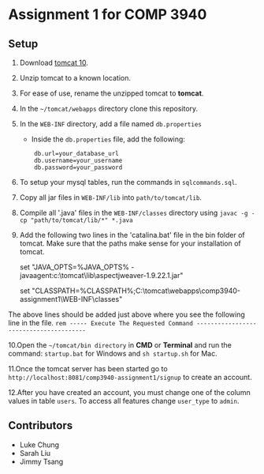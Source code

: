 # Assignment 1 for COMP 3940

## Setup

1. Download [tomcat 10](https://tomcat.apache.org/download-10.cgi).

2. Unzip tomcat to a known location.

3. For ease of use, rename the unzipped tomcat to **tomcat**.

4. In the `~/tomcat/webapps` directory clone this repository.

5. In the `WEB-INF` directory, add a file named `db.properties`

   - Inside the `db.properties` file, add the following:

   ```
       db.url=your_database_url
       db.username=your_username
       db.password=your_password
   ```

6. To setup your mysql tables, run the commands in `sqlcommands.sql`.

7. Copy all jar files in `WEB-INF/lib` into `path/to/tomcat/lib`.

8. Compile all '.java' files in the `WEB-INF/classes` directory using `javac -g -cp "path/to/tomcat/lib/*" *.java`

9. Add the following two lines in the 'catalina.bat' file in the bin folder of tomcat. Make sure that the paths make sense for your installation of tomcat.

   set "JAVA_OPTS=%JAVA_OPTS% -javaagent:c:\tomcat\lib\aspectjweaver-1.9.22.1.jar"

   set "CLASSPATH=%CLASSPATH%;C:\tomcat\webapps\comp3940-assignment1\WEB-INF\classes"
   
 
The above lines should be added just above where you see the following line in the file.
```rem ----- Execute The Requested Command ---------------------------------------```

10.Open the `~/tomcat/bin directory` in **CMD** or **Terminal** and run the command: `startup.bat` for Windows and `sh startup.sh` for Mac.

11.Once the tomcat server has been started go to `http://localhost:8081/comp3940-assignment1/signup` to create an account.

12.After you have created an account, you must change one of the column values in table `users`. To access all features change `user_type` to `admin`. 

## Contributors

- Luke Chung
- Sarah Liu
- Jimmy Tsang
